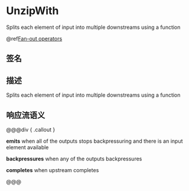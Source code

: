 # UnzipWith

Splits each element of input into multiple downstreams using a function

@ref[Fan-out operators](index.md#fan-out-operators)

## 签名

## 描述

Splits each element of input into multiple downstreams using a function

## 响应流语义

@@@div { .callout }

**emits** when all of the outputs stops backpressuring and there is an input element available

**backpressures** when any of the outputs backpressures

**completes** when upstream completes

@@@


